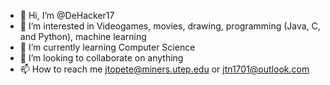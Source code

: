 - 👋 Hi, I’m @DeHacker17
- 👀 I’m interested in Videogames, movies, drawing, programming (Java, C, and Python), machine learning
- 🌱 I’m currently learning Computer Science
- 💞️ I’m looking to collaborate on anything
- 📫 How to reach me jtopete@miners.utep.edu or jtn1701@outlook.com

<!---
DeHacker17/DeHacker17 is a ✨ special ✨ repository because its `README.md` (this file) appears on your GitHub profile.
You can click the Preview link to take a look at your changes.
--->
